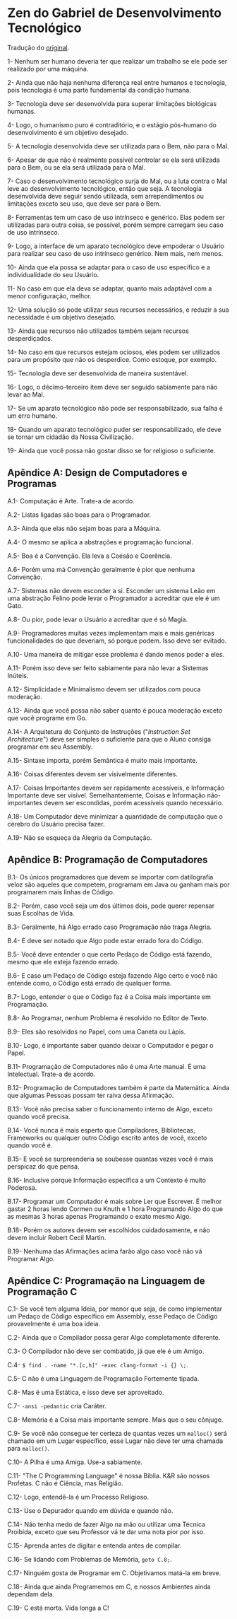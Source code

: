 <!-- Zen do Gabriel de Desenvolvimento Tecnológico :: 2024-09-21 20:44:01 -->

# Zen do Gabriel de Desenvolvimento Tecnológico

Tradução do [original](/posts/zen.html).

1- Nenhum ser humano deveria ter que realizar um trabalho se ele pode ser
realizado por uma máquina.

2- Ainda que não haja nenhuma diferença real entre humanos e tecnologia, pois
tecnologia é uma parte fundamental da condição humana.

3- Tecnologia deve ser desenvolvida para superar limitações biológicas humanas.

4- Logo, o humanismo puro é contraditório, e o estágio pós-humano do
desenvolvimento é um objetivo desejado.

5- A tecnologia desenvolvida deve ser utilizada para o Bem, não para o Mal.

6- Apesar de que não é realmente possível controlar se ela será utilizada para o
Bem, ou se ela será utilizada para o Mal.

7- Caso o desenvolvimento tecnológico surja do Mal, ou a luta contra o Mal leve
ao desenvolvimento tecnológico, então que seja. A tecnologia desenvolvida deve
seguir sendo utilizada, sem arrependimentos ou limitações exceto seu uso, que
deve ser para o Bem.

8- Ferramentas tem um caso de uso intrínseco e genérico. Elas podem ser
utilizadas para outra coisa, se possível, porém sempre carregam seu caso de uso
intrínseco.

9- Logo, a interface de um aparato tecnológico deve empoderar o Usuário para
realizar seu caso de uso intrínseco genérico. Nem mais, nem menos.

10- Ainda que ela possa se adaptar para o caso de uso específico e a
individualidade do seu Usuário.

11- No caso em que ela deva se adaptar, quanto mais adaptável com a menor
configuração, melhor.

12- Uma solução só pode utilizar seus recursos necessários, e reduzir a sua
necessidade é um objetivo desejado.

13- Ainda que recursos não utilizados também sejam recursos desperdiçados.

14- No caso em que recursos estejam ociosos, eles podem ser utilizados para um
propósito que não os desperdice. Como estoque, por exemplo.

15- Tecnologia deve ser desenvolvida de maneira sustentável.

16- Logo, o décimo-terceiro item deve ser seguido sabiamente para não levar ao
Mal.

17- Se um aparato tecnológico não pode ser responsabilizado, sua falha é um erro
humano.

18- Quando um aparato tecnológico puder ser responsabilizado, ele deve se tornar
um cidadão da Nossa Civilização.

19- Ainda que você possa não gostar disso se for religioso o suficiente.

## Apêndice A: Design de Computadores e Programas

A.1- Computação é Arte. Trate-a de acordo.

A.2- Listas ligadas são boas para o Programador.

A.3- Ainda que elas não sejam boas para a Máquina.

A.4- O mesmo se aplica a abstrações e programação funcional.

A.5- Boa é a Convenção. Ela leva a Coesão e Coerência.

A.6- Porém uma má Convenção geralmente é pior que nenhuma Convenção.

A.7- Sistemas não devem esconder a si. Esconder um sistema Leão em uma abstração
Felino pode levar o Programador a acreditar que ele é um Gato.

A.8- Ou pior, pode levar o Usuário a acreditar que é só Magia.

A.9- Programadores muitas vezes implementam mais e mais genéricas
funcionalidades do que deveriam, só porque podem. Isso deve ser evitado.

A.10- Uma maneira de mitigar esse problema é dando menos poder a eles.

A.11- Porém isso deve ser feito sabiamente para não levar a Sistemas Inúteis.

A.12- Simplicidade e Minimalismo devem ser utilizados com pouca moderação.

A.13- Ainda que você possa não saber quanto é pouca moderação exceto que você
programe em Go.

A.14- A Arquitetura do Conjunto de Instruções ("_Instruction Set Architecture_")
deve ser simples o suficiente para que o Aluno consiga programar em seu
Assembly.

A.15- Sintaxe importa, porém Semântica é muito mais importante.

A.16- Coisas diferentes devem ser visivelmente diferentes.

A.17- Coisas Importantes devem ser rapidamente acessíveis, e Informação
Importante deve ser visível. Semelhantemente, Coisas e Informação
não-importantes devem ser escondidas, porém acessíveis quando necessário.

A.18- Um Computador deve minimizar a quantidade de computação que o cérebro do
Usuário precisa fazer.

A.19- Não se esqueça da Alegria da Computação.

## Apêndice B: Programação de Computadores

B.1- Os únicos programadores que devem se importar com datilografia veloz são
aqueles que competem, programam em Java ou ganham mais por programarem mais
linhas de Código.

B.2- Porém, caso você seja um dos últimos dois, pode querer repensar suas
Escolhas de Vida.

B.3- Geralmente, há Algo errado caso Programação não traga Alegria.

B.4- E deve ser notado que Algo pode estar errado fora do Código.

B.5- Você deve entender o que certo Pedaço de Código está fazendo, mesmo que ele
esteja fazendo errado.

B.6- E caso um Pedaço de Código esteja fazendo Algo certo e você não entende
como, o Código está errado de qualquer forma.

B.7- Logo, entender o que o Código faz é a Coisa mais importante em Programação.

B.8- Ao Programar, nenhum Problema é resolvido no Editor de Texto.

B.9- Eles são resolvidos no Papel, com uma Caneta ou Lápis.

B.10- Logo, é importante saber quando deixar o Computador e pegar o Papel.

B.11- Programação de Computadores não é uma Arte manual. É uma Intelectual.
Trate-a de acordo.

B.12- Programação de Computadores também é parte da Matemática. Ainda que algumas
Pessoas possam ter raiva dessa Afirmação.

B.13- Você não precisa saber o funcionamento interno de Algo, exceto quando você
precisa.

B.14- Você nunca é mais esperto que Compiladores, Bibliotecas, Frameworks ou
qualquer outro Código escrito antes de você, exceto quando você é.

B.15- E você se surpreenderia se soubesse quantas vezes você é mais perspicaz do
que pensa.

B.16- Inclusive porque Informação específica a um Contexto é muito Poderosa.

B.17- Programar um Computador é mais sobre Ler que Escrever. É melhor gastar 2
horas lendo Cormen ou Knuth e 1 hora Programando Algo do que as mesmas 3 horas
apenas Programando o exato mesmo Algo.

B.18- Porém os autores devem ser escolhidos cuidadosamente, e não devem incluir
Robert Cecil Martin.

B.19- Nenhuma das Afirmações acima farão algo caso você não vá Programar Algo.

## Apêndice C: Programação na Linguagem de Programação C

C.1- Se você tem alguma Ideia, por menor que seja, de como implementar um Pedaço
de Código específico em Assembly, esse Pedaço de Código provavelmente é uma boa
ideia.

C.2- Ainda que o Compilador possa gerar Algo completamente diferente.

C.3- O Compilador não deve ser combatido, já que ele é um Amigo.

C.4- `$ find . -name "*.[c,h]" -exec clang-format -i {} \;`.

C.5- C não é uma Linguagem de Programação Fortemente tipada.

C.8- Mas é uma Estática, e isso deve ser aproveitado.

C.7- `-ansi -pedantic` cria Caráter.

C.8- Memória é a Coisa mais importante sempre. Mais que o seu cônjuge.

C.9- Se você não consegue ter certeza de quantas vezes um `malloc()` será
chamado em um Lugar específico, esse Lugar não deve ter uma chamada para
`malloc()`.

C.10- A Pilha é uma Amiga. Use-a sabiamente.

C.11- "The C Programming Language" é nossa Bíblia. K&R são nossos Profetas. C
não é Ciência, mas Religião.

C.12- Logo, entendê-la é um Processo Religioso.

C.13- Use o Depurador quando em dúvida e quando não.

C.14- Não tenha medo de fazer Algo na mão ou utilizar uma Técnica Proibida,
exceto que seu Professor vá te dar uma nota pior por isso.

C.15- Aprenda antes de digitar e entenda antes de compilar.

C.16- Se lidando com Problemas de Memória, `goto C.8;`.

C.17- Ninguém gosta de Programar em C. Objetivamos matá-la em breve.

C.18- Ainda que ainda Programemos em C, e nossos Ambientes ainda dependam dela.

C.19- C está morta. Vida longa a C!
